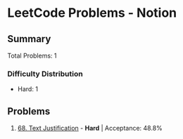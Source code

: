 # LeetCode Problems - Notion

## Summary
Total Problems: 1

### Difficulty Distribution

- Hard: 1

## Problems

1. [68. Text Justification](https://leetcode.com/problems/text-justification/) - **Hard** | Acceptance: 48.8%